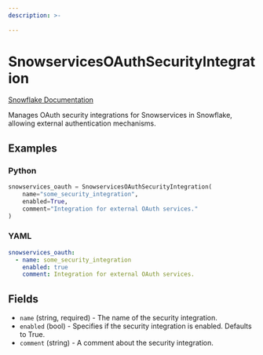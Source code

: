 ```yaml
---
description: >-
  
---
```


# SnowservicesOAuthSecurityIntegration

[Snowflake Documentation](https://docs.snowflake.com/en/sql-reference/sql/create-security-integration)

Manages OAuth security integrations for Snowservices in Snowflake, allowing external authentication mechanisms.


## Examples

### Python

```python
snowservices_oauth = SnowservicesOAuthSecurityIntegration(
    name="some_security_integration",
    enabled=True,
    comment="Integration for external OAuth services."
)
```


### YAML

```yaml
snowservices_oauth:
  - name: some_security_integration
    enabled: true
    comment: Integration for external OAuth services.
```


## Fields

* `name` (string, required) - The name of the security integration.
* `enabled` (bool) - Specifies if the security integration is enabled. Defaults to True.
* `comment` (string) - A comment about the security integration.


